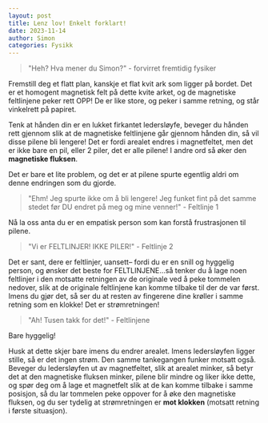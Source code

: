 ```yaml
---
layout: post
title: Lenz lov! Enkelt forklart!
date: 2023-11-14
author: Simon
categories: Fysikk 
---
```

> "Heh? Hva mener du Simon?" - forvirret fremtidig fysiker

Fremstill deg et flatt plan, kanskje et flat kvit ark som ligger på bordet. Det er et homogent magnetisk felt på dette kvite arket, og de magnetiske feltlinjene peker rett OPP! De er like store, og peker i samme retning, og står vinkelrett på papiret. 

Tenk at hånden din er en lukket firkantet ledersløyfe, beveger du hånden rett gjennom slik at de magnetiske feltlinjene går gjennom hånden din, så vil disse pilene bli lengere! Det er fordi arealet endres i magnetfeltet, men det er ikke bare en pil, eller 2 piler, det er alle pilene! I andre ord så øker den **magnetiske fluksen**. 

Det er bare et lite problem, og det er at pilene spurte egentlig aldri om denne endringen som du gjorde.

> "Ehm! Jeg spurte ikke om å bli lengere! Jeg funket fint på det samme stedet før DU endret på meg og mine venner!" - Feltlinje 1

Nå la oss anta du er en empatisk person som kan forstå frustrasjonen til pilene.

> "Vi er FELTLINJER! IKKE PILER!" - Feltlinje 2

Det er sant, dere er feltlinjer, uansett– fordi du er en snill og hyggelig person, og ønsker det beste for FELTLINJENE...så tenker du å lage noen feltlinjer i den motsatte retningen av de originale ved å peke tommelen nedover, slik at de originale feltlinjene kan komme tilbake til der de var først. Imens du gjør det, så ser du at resten av fingerene dine krøller i samme retning som en klokke! Det er strømretningen!

> "Ah! Tusen takk for det!" - Feltlinjene

Bare hyggelig!

Husk at dette skjer bare imens du endrer arealet. Imens ledersløyfen ligger stille, så er det ingen strøm. Den samme tankegangen funker motsatt også. Beveger du ledersløyfen ut av magnetfeltet, slik at arealet minker, så betyr det at den magnetiske fluksen minker, pilene blir mindre og liker ikke dette, og spør deg om å lage et magnetfelt slik at de kan komme tilbake i samme posisjon, så du lar tommelen peke oppover for å øke den magnetiske fluksen, og du ser tydelig at strømretningen er **mot klokken** (motsatt retning i første situasjon).
